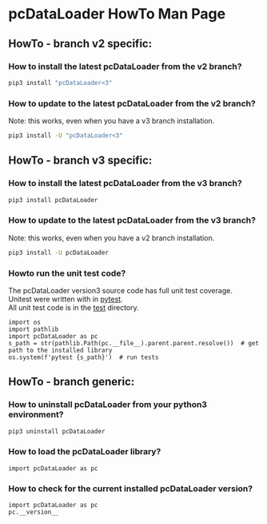# pcDataLoader HowTo Man Page


## HowTo - branch v2 specific:

### How to install the latest pcDataLoader from the v2 branch?
```bash
pip3 install "pcDataLoader<3"
```

### How to update to the latest pcDataLoader from the v2 branch?
Note: this works, even when you have a v3 branch installation.
```bash
pip3 install -U "pcDataLoader<3"
```


## HowTo - branch v3 specific:

### How to install the latest pcDataLoader from the v3 branch?
```bash
pip3 install pcDataLoader
```

### How to update to the latest pcDataLoader from the v3 branch?
Note: this works, even when you have a v2 branch installation.
```bash
pip3 install -U pcDataLoader
```

### Howto run the unit test code?
The pcDataLoader version3 source code has full unit test coverage.\
Unitest were written with in [pytest](https://docs.pytest.org/).\
All unit test code is in the [test](https://github.com/elmbeech/pcDataLoader/tree/master/test) directory.
```python3
import os
import pathlib
import pcDataLoader as pc
s_path = str(pathlib.Path(pc.__file__).parent.parent.resolve())  # get path to the installed library
os.system(f'pytest {s_path}')  # run tests
```


## HowTo - branch generic:

### How to uninstall pcDataLoader from your python3 environment?
```bash
pip3 uninstall pcDataLoader
```

### How to load the pcDataLoader library?
```python3
import pcDataLoader as pc
```

### How to check for the current installed pcDataLoader version?
```python3
import pcDataLoader as pc
pc.__version__
```

